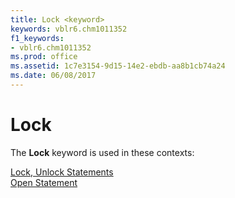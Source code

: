 ```yaml
---
title: Lock <keyword>
keywords: vblr6.chm1011352
f1_keywords:
- vblr6.chm1011352
ms.prod: office
ms.assetid: 1c7e3154-9d15-14e2-ebdb-aa8b1cb74a24
ms.date: 06/08/2017
---
```



# Lock <keyword>

The  **Lock** keyword is used in these contexts:

[Lock, Unlock Statements](lock-unlock-statements.md)<br/>[Open Statement](open-statement.md)<br/>


